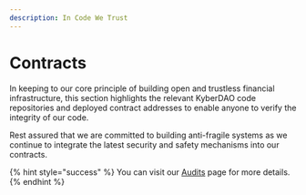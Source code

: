 ```yaml
---
description: In Code We Trust
---
```


# Contracts

In keeping to our core principle of building open and trustless financial infrastructure, this section highlights the relevant KyberDAO code repositories and deployed contract addresses to enable anyone to verify the integrity of our code.&#x20;

Rest assured that we are committed to building anti-fragile systems as we continue to integrate the latest security and safety mechanisms into our contracts.&#x20;

{% hint style="success" %}
You can visit our [Audits](../../../reference/audits.md) page for more details.
{% endhint %}
